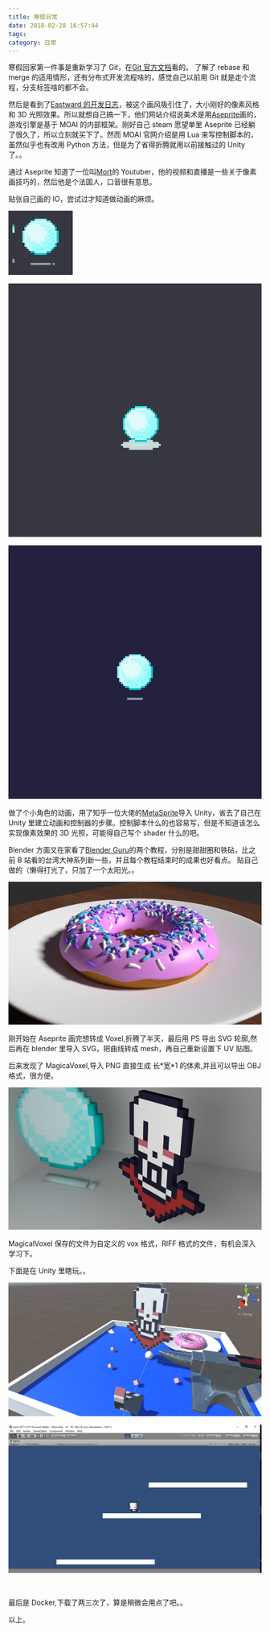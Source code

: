 ```yaml
---
title: 寒假日常
date: 2018-02-28 16:57:44
tags:
category: 日常
---
```


寒假回家第一件事是重新学习了 Git，在[Git 官方文档](https://git-scm.com/book/zh/v2)看的。
了解了 rebase 和 merge 的适用情形，还有分布式开发流程啥的，感觉自己以前用 Git 就是走个流程，分支标签啥的都不会。

然后是看到了[Eastward 的开发日志](http://pixpil.com/archives/6)，被这个画风吸引住了，大小刚好的像素风格和 3D 光照效果。所以就想自己搞一下，他们网站介绍说美术是用[Aseprite](https://www.aseprite.org/)画的，游戏引擎是基于 MOAI 的内部框架。刚好自己 steam 愿望单里 Aseprite 已经躺了很久了，所以立刻就买下了。然而 MOAI 官网介绍是用 Lua 来写控制脚本的，虽然似乎也有改用 Python 方法，但是为了省得折腾就用以前接触过的 Unity 了。。

通过 Aseprite 知道了一位叫[Mort](https://www.youtube.com/user/atMNRArt)的 Youtuber，他的视频和直播是一些关于像素画技巧的，然后他是个法国人，口音很有意思。

贴张自己画的 IO，尝试过才知道做动画的麻烦。

![IO](img/IO-l.png)

![IO-anim](img/IO-l.gif)

![IO-5](img/IO-5.gif)

做了个小角色的动画，用了知乎一位大佬的[MetaSprite](https://github.com/WeAthFoLD/MetaSprite)导入 Unity，省去了自己在 Unity 里建立动画和控制器的步骤。控制脚本什么的也容易写，但是不知道该怎么实现像素效果的 3D 光照，可能得自己写个 shader 什么的吧。

Blender 方面又在家看了[Blender Guru](https://www.youtube.com/user/AndrewPPrice)的两个教程，分别是甜甜圈和铁砧，比之前 B 站看的台湾大神系列新一些，并且每个教程结束时的成果也好看点。
贴自己做的（懒得打光了，只加了一个太阳光。。

![donut](img/donut.png)

刚开始在 Aseprite 画完想转成 Voxel,折腾了半天，最后用 PS 导出 SVG 轮廓,然后再在 blender 里导入 SVG，把曲线转成 mesh，再自己重新设置下 UV 贴图。

后来发现了 MagicaVoxel,导入 PNG 直接生成 长\*宽\*1 的体素,并且可以导出 OBJ 格式，很方便。

![avatar-rendered](img/avatar-render.png)

MagicalVoxel 保存的文件为自定义的 vox 格式，RIFF 格式的文件，有机会深入学习下。

下面是在 Unity 里瞎玩。。

![u3d](img/u3d.png)

![2d](img/2d.png)

<br >

最后是 Docker,下载了两三次了，算是稍微会用点了吧。。

以上。
